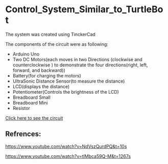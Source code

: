 # Control_System_Similar_to_TurtleBot
The system was created using TinckerCad

The components of the circuit were as following:

- Arduino Uno
- Two DC Motors(each moves in two Directions (clockwise and counterclockwise ) to demonstrate the four directions(right, left, forward, and backward))
- Battery(for charging the motors)
- UltraSonic Distance Sensor(to measure the distance)
- LCD(displays the distance)
- Potentiometer(Controls the brightness of the LCD)
- Breadboard Small
- Breadboard Mini
- Resistor

[Click here to see the circuit](https://www.tinkercad.com/things/fXz71UguFjK)

## Refrences:

https://www.youtube.com/watch?v=NdVszQurdPQ&t=10s

https://www.youtube.com/watch?v=tlMbca59Q-M&t=1267s
